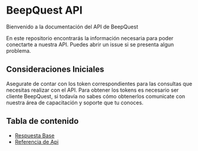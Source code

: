 BeepQuest API
==========================

Bienvenido a la documentación del API de BeepQuest

En este repositorio encontrarás la información necesaria para poder conectarte a nuestra API. Puedes abrir un issue si se presenta algun problema.

## Consideraciones Iniciales

Asegurate de contar con los token correspondientes para las consultas que necesitas realizar con el API. Para obtener los tokens es necesario ser cliente BeepQuest, si todavía no sabes cómo obtenerlos comunicate con nuestra área de capacitación y soporte que tu conoces.

## Tabla de contenido
* [Respuesta Base](respuesta_base.md)
* [Referencia de Api](reference/index.md)